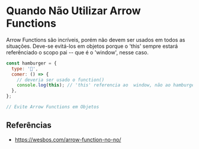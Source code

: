 # Quando Não Utilizar Arrow Functions

Arrow Functions são incríveis, porém não devem ser usados em todos as situações. Deve-se evitá-los em objetos porque o 'this' sempre estará referênciado o scopo pai -- que é o 'window', nesse caso.

```javascript
const hamburger = {
  type: '🍔',
  comer: () => {
    // deveria ser usado o function()
    console.log(this); // 'this' referencia ao  window, não ao hamburger
  },
};

// Evite Arrow Functions em Objetos
```

## Referências

- https://wesbos.com/arrow-function-no-no/
